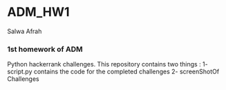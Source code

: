 # ADM_HW1


Salwa Afrah 

### 1st homework of ADM
Python hackerrank challenges. 
This  repository contains two things :
1- script.py contains the code for the completed challenges 
2- screenShotOf Challenges 

